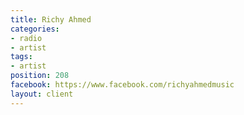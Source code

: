```yaml
---
title: Richy Ahmed
categories:
- radio
- artist
tags:
- artist
position: 208
facebook: https://www.facebook.com/richyahmedmusic
layout: client
---
```


